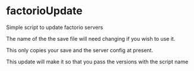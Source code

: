 # factorioUpdate
Simple script to update factorio servers

The name of the the save file will need changing if you wish to use it.

This only copies your save and the server config at present.

This update will make it so that you pass the versions with the script name
